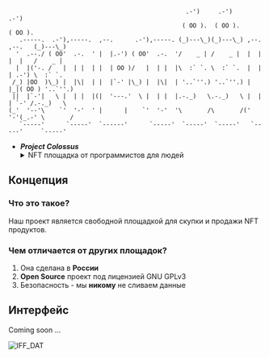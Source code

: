 ```
                                                 .-')     .-')                  .-')    
                                                ( OO ).  ( OO ).               ( OO ).  
   .-----.  .-'),-----.  ,--.      .-'),-----. (_)---\_)(_)---\_) ,--. ,--.   (_)---\_) 
  '  .--./ ( OO'  .-.  ' |  |.-') ( OO'  .-.  '/    _ | /    _ |  |  | |  |   /    _ |  
  |  |('-. /   |  | |  | |  | OO )/   |  | |  |\  :` `. \  :` `.  |  | | .-') \  :` `.  
 /_) |OO  )\_) |  |\|  | |  |`-' |\_) |  |\|  | '..`''.) '..`''.) |  |_|( OO ) '..`''.) 
 ||  |`-'|   \ |  | |  |(|  '---.'  \ |  | |  |.-._)   \.-._)   \ |  | | `-' /.-._)   \ 
(_'  '--'\    `'  '-'  ' |      |    `'  '-'  '\       /\       /('  '-'(_.-' \       / 
   `-----'      `-----'  `------'      `-----'  `-----'  `-----'   `-----'     `-----'  
```


- _**Project Colossus**_
    <details><summary>NFT площадка от программистов для людей</summary>

</details>

## Концепция

### Что это такое?
Наш проект является свободной площадкой для скупки и продажи NFT продуктов.

### Чем отличается от других площадок?
1. Она сделана в **России**
2. **Open Source** проект под лицензией GNU GPLv3
3. Безопасность - мы **никому** не сливаем данные

## Интерфейс
Coming soon ...

![IFF_DAT](/uploads/0fa379b8b3d848f5a88c4a0df40107b6/IFF_DAT.png)
